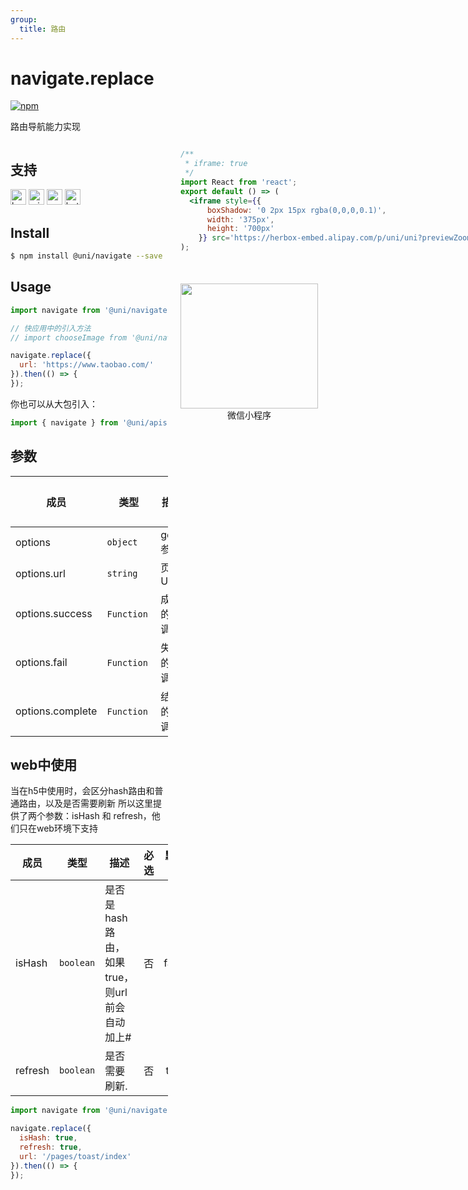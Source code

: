 ```yaml
---
group:
  title: 路由
---
```


# navigate.replace

[![npm](https://img.shields.io/npm/v/@uni/navigate.svg)](https://www.npmjs.com/package/@uni/navigate)

路由导航能力实现

<div style="display: flex;flex-direction: row;justify-content: space-between;">
<div style="margin-right: 20px;max-width: 50%;">

## 支持

<img alt="browser" src="https://gw.alicdn.com/tfs/TB1uYFobGSs3KVjSZPiXXcsiVXa-200-200.svg" width="25px" height="25px" title="h5" /> <img alt="miniApp" src="https://gw.alicdn.com/tfs/TB1bBpmbRCw3KVjSZFuXXcAOpXa-200-200.svg" width="25px" height="25px" title="阿里小程序" /> <img alt="wechatMiniprogram" src="https://img.alicdn.com/tfs/TB1slcYdxv1gK0jSZFFXXb0sXXa-200-200.svg" width="25px" height="25px" title="微信小程序"> <img alt="bytedanceMicroApp" src="https://gw.alicdn.com/tfs/TB1jFtVzO_1gK0jSZFqXXcpaXXa-200-200.svg" width="25px" height="25px" title="字节跳动小程序">

## Install
```bash
$ npm install @uni/navigate --save
```

## Usage
```javascript
import navigate from '@uni/navigate';

// 快应用中的引入方法
// import chooseImage from '@uni/navigate/lib/quickapp;

navigate.replace({
  url: 'https://www.taobao.com/'
}).then(() => {
});

```

你也可以从大包引入：
```javascript
import { navigate } from '@uni/apis';
```


## 参数
| 成员             | 类型      | 描述    | 必选  | 默认值 |
| ---------------- | --------- | ------ | :---: | :----: |
| options          | `object`  | go 参数    |  是   |   -    |
| options.url      | `string`  | 页面 URL.  |  是   |   -    |
| options.success | `Function`  | 成功的回调 | 否 | - |
| options.fail | `Function`  | 失败的回调 | 否 | - |
| options.complete | `Function`  | 结束的回调 | 否 | - |

## web中使用
当在h5中使用时，会区分hash路由和普通路由，以及是否需要刷新
所以这里提供了两个参数：isHash 和 refresh，他们只在web环境下支持

| 成员             | 类型      | 描述   | 必选  | 默认值 |
| ---------------- | --------- | ----- | :---: | :----: |
| isHash          | `boolean`  | 是否是hash路由，如果 true，则url前会自动加上# |  否   |   false    |
| refresh      | `boolean`  | 是否需要刷新. |  否   |   true   |

```javascript
import navigate from '@uni/navigate';

navigate.replace({
  isHash: true,
  refresh: true,
  url: '/pages/toast/index'
}).then(() => {
});

```

</div>
<div>

```jsx | inline
/**
 * iframe: true
 */
import React from 'react';
export default () => (
  <iframe style={{
      boxShadow: '0 2px 15px rgba(0,0,0,0.1)',
      width: '375px',
      height: '700px'
    }} src='https://herbox-embed.alipay.com/p/uni/uni?previewZoom=100&view=preview&defaultPage=pages/navigate/index&topSlider=false'></iframe>
);
```
<div style="display: flex;margin-top: 50px;">
  <div>
    <img src="https://img.alicdn.com/imgextra/i1/O1CN01Ky8HXS23ytpewgaAV_!!6000000007325-0-tps-688-630.jpg" width="220" height="200" />
    <div style="text-align: center;">微信小程序</div>
  </div>
</div>
</div>
</div>
